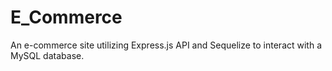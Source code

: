 # E_Commerce
An e-commerce site utilizing Express.js API and Sequelize to interact with a MySQL database.
